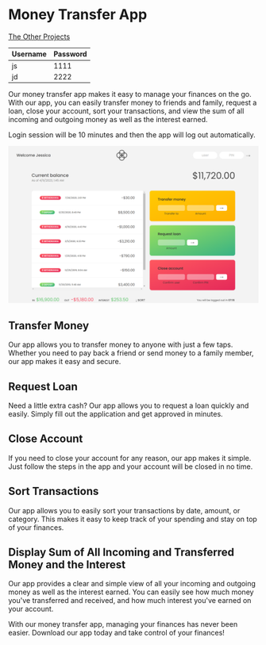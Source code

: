 # Money Transfer App

[The Other Projects](https://github.com/mAbdullah821/javascript-projects)

| Username | Password |
| -------- | -------- |
| js       | 1111     |
| jd       | 2222     |

Our money transfer app makes it easy to manage your finances on the go. With our app, you can easily transfer money to friends and family, request a loan, close your account, sort your transactions, and view the sum of all incoming and outgoing money as well as the interest earned.

Login session will be 10 minutes and then the app will log out automatically.

![ Money Transfer App ](/Images/Money-Transfer-App.png)

## Transfer Money

Our app allows you to transfer money to anyone with just a few taps. Whether you need to pay back a friend or send money to a family member, our app makes it easy and secure.

## Request Loan

Need a little extra cash? Our app allows you to request a loan quickly and easily. Simply fill out the application and get approved in minutes.

## Close Account

If you need to close your account for any reason, our app makes it simple. Just follow the steps in the app and your account will be closed in no time.

## Sort Transactions

Our app allows you to easily sort your transactions by date, amount, or category. This makes it easy to keep track of your spending and stay on top of your finances.

## Display Sum of All Incoming and Transferred Money and the Interest

Our app provides a clear and simple view of all your incoming and outgoing money as well as the interest earned. You can easily see how much money you've transferred and received, and how much interest you've earned on your account.

With our money transfer app, managing your finances has never been easier. Download our app today and take control of your finances!
